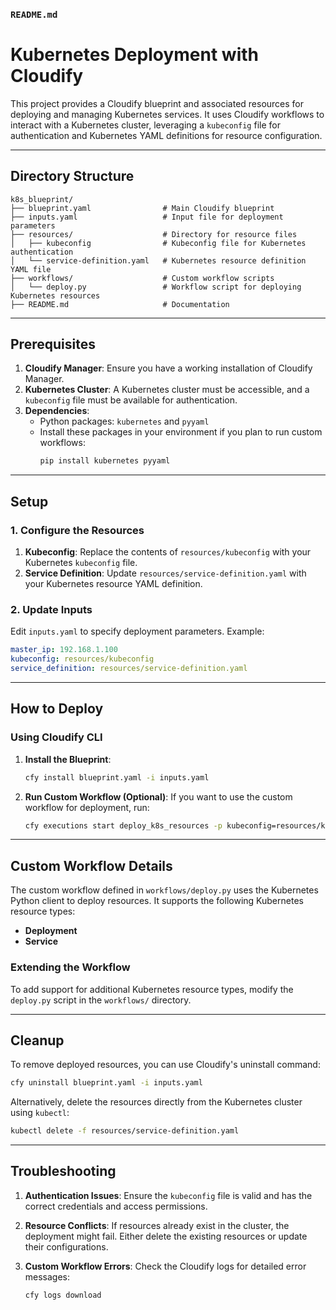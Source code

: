 ### `README.md`

# Kubernetes Deployment with Cloudify

This project provides a Cloudify blueprint and associated resources for deploying and managing Kubernetes services. It uses Cloudify workflows to interact with a Kubernetes cluster, leveraging a `kubeconfig` file for authentication and Kubernetes YAML definitions for resource configuration.

---

## Directory Structure

```
k8s_blueprint/
├── blueprint.yaml                # Main Cloudify blueprint
├── inputs.yaml                   # Input file for deployment parameters
├── resources/                    # Directory for resource files
│   ├── kubeconfig                # Kubeconfig file for Kubernetes authentication
│   └── service-definition.yaml   # Kubernetes resource definition YAML file
├── workflows/                    # Custom workflow scripts
│   └── deploy.py                 # Workflow script for deploying Kubernetes resources
├── README.md                     # Documentation
```

---

## Prerequisites

1. **Cloudify Manager**: Ensure you have a working installation of Cloudify Manager.
2. **Kubernetes Cluster**: A Kubernetes cluster must be accessible, and a `kubeconfig` file must be available for authentication.
3. **Dependencies**:
   - Python packages: `kubernetes` and `pyyaml`
   - Install these packages in your environment if you plan to run custom workflows:
     ```bash
     pip install kubernetes pyyaml
     ```

---

## Setup

### 1. Configure the Resources

1. **Kubeconfig**: Replace the contents of `resources/kubeconfig` with your Kubernetes `kubeconfig` file.
2. **Service Definition**: Update `resources/service-definition.yaml` with your Kubernetes resource YAML definition.

### 2. Update Inputs

Edit `inputs.yaml` to specify deployment parameters. Example:

```yaml
master_ip: 192.168.1.100
kubeconfig: resources/kubeconfig
service_definition: resources/service-definition.yaml
```

---

## How to Deploy

### Using Cloudify CLI

1. **Install the Blueprint**:
   ```bash
   cfy install blueprint.yaml -i inputs.yaml
   ```

2. **Run Custom Workflow (Optional)**:
   If you want to use the custom workflow for deployment, run:
   ```bash
   cfy executions start deploy_k8s_resources -p kubeconfig=resources/kubeconfig -p resource_definition=resources/service-definition.yaml
   ```

---

## Custom Workflow Details

The custom workflow defined in `workflows/deploy.py` uses the Kubernetes Python client to deploy resources. It supports the following Kubernetes resource types:
- **Deployment**
- **Service**

### Extending the Workflow

To add support for additional Kubernetes resource types, modify the `deploy.py` script in the `workflows/` directory.

---

## Cleanup

To remove deployed resources, you can use Cloudify's uninstall command:
```bash
cfy uninstall blueprint.yaml -i inputs.yaml
```

Alternatively, delete the resources directly from the Kubernetes cluster using `kubectl`:
```bash
kubectl delete -f resources/service-definition.yaml
```

---

## Troubleshooting

1. **Authentication Issues**:
   Ensure the `kubeconfig` file is valid and has the correct credentials and access permissions.

2. **Resource Conflicts**:
   If resources already exist in the cluster, the deployment might fail. Either delete the existing resources or update their configurations.

3. **Custom Workflow Errors**:
   Check the Cloudify logs for detailed error messages:
   ```bash
   cfy logs download
   ```
